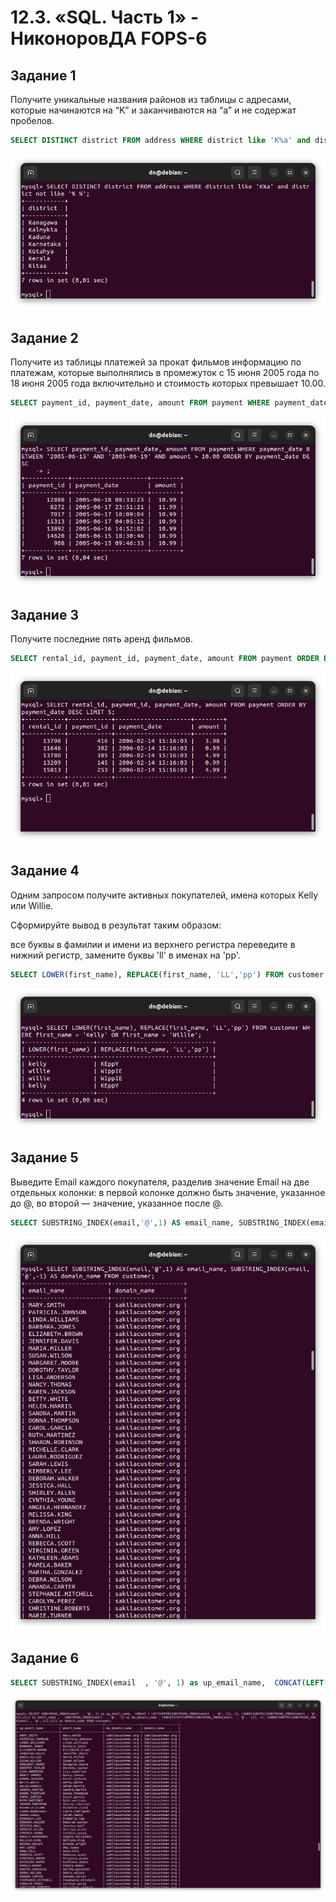 # 12.3. «SQL. Часть 1» - НиконоровДА FOPS-6

## Задание 1

Получите уникальные названия районов из таблицы с адресами, которые начинаются на “K” и заканчиваются на “a” и не содержат пробелов.

```SQL
SELECT DISTINCT district FROM address WHERE district like 'K%a' and district not like '% %';
```

![alt text](https://github.com/mxssclxck/hw-12.03/blob/main/img/1.png)

## Задание 2

Получите из таблицы платежей за прокат фильмов информацию по платежам, которые выполнялись в промежуток с 15 июня 2005 года по 18 июня 2005 года включительно и стоимость которых превышает 10.00.

```SQL
SELECT payment_id, payment_date, amount FROM payment WHERE payment_date BETWEEN '2005-06-15' AND '2005-06-19' AND amount > 10.00 ORDER BY payment_date DESC;
```

![alt text](https://github.com/mxssclxck/hw-12.03/blob/main/img/2.png)

## Задание 3

Получите последние пять аренд фильмов.

```SQL
SELECT rental_id, payment_id, payment_date, amount FROM payment ORDER BY payment_date DESC LIMIT 5;
```

![alt text](https://github.com/mxssclxck/hw-12.03/blob/main/img/3.png)

## Задание 4

Одним запросом получите активных покупателей, имена которых Kelly или Willie.

Сформируйте вывод в результат таким образом:

все буквы в фамилии и имени из верхнего регистра переведите в нижний регистр,
замените буквы 'll' в именах на 'pp'.

```SQL
SELECT LOWER(first_name), REPLACE(first_name, 'LL','pp') FROM customer WHERE first_name = 'Kelly' OR first_name = 'Willie';
```

![alt text](https://github.com/mxssclxck/hw-12.03/blob/main/img/4.png)

## Задание 5

Выведите Email каждого покупателя, разделив значение Email на две отдельных колонки: в первой колонке должно быть значение, указанное до @, во второй — значение, указанное после @.

```SQL
SELECT SUBSTRING_INDEX(email,'@',1) AS email_name, SUBSTRING_INDEX(email,'@',-1) AS domain_name FROM customer;
```

![alt text](https://github.com/mxssclxck/hw-12.03/blob/main/img/5.png)

## Задание 6

```SQL
SELECT SUBSTRING_INDEX(email  , '@', 1) as up_email_name,  CONCAT(LEFT(UPPER(SUBSTRING_INDEX(email  , '@', 1)), 1), LOWER(SUBSTR((SUBSTRING_INDEX(email , '@',1)),2))) as email_name ,   SUBSTRING_INDEX(email  , '@', -1) as dw_domain_name , CONCAT(LEFT(UPPER(SUBSTRING_INDEX(email  , '@', -1)), 1), LOWER(SUBSTR((SUBSTRING_INDX(email , '@',-1)),2))) as domain_name FROM customer;
```

![alt text](https://github.com/mxssclxck/hw-12.03/blob/main/img/6.png)


